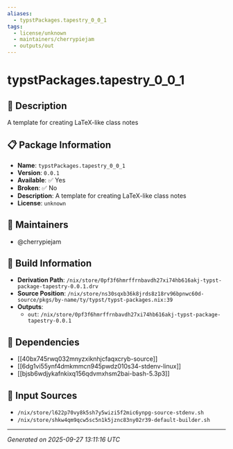 ```yaml
---
aliases:
  - typstPackages.tapestry_0_0_1
tags:
  - license/unknown
  - maintainers/cherrypiejam
  - outputs/out
---
```


# typstPackages.tapestry_0_0_1

## 📝 Description

A template for creating LaTeX-like class notes

## 📋 Package Information

- **Name**: `typstPackages.tapestry_0_0_1`
- **Version**: `0.0.1`
- **Available**: ✅ Yes
- **Broken**: ✅ No
- **Description**: A template for creating LaTeX-like class notes
- **License**: `unknown`
## 👥 Maintainers

- @cherrypiejam


## 🔧 Build Information

- **Derivation Path**: `/nix/store/0pf3f6hmrffrnbavdh27xi74hb616akj-typst-package-tapestry-0.0.1.drv`
- **Source Position**: `/nix/store/ns30sqxb36k8jrds8z18rv96bpnwc60d-source/pkgs/by-name/ty/typst/typst-packages.nix:39`
- **Outputs**:
  - `out`:  `/nix/store/0pf3f6hmrffrnbavdh27xi74hb616akj-typst-package-tapestry-0.0.1`

## 🔗 Dependencies

- [[40bx745rwq032mnyzxiknhjcfaqxcryb-source]]
- [[6dg1vi55ynf4dmkmmcn945pwdz010s34-stdenv-linux]]
- [[bjsb6wdjykafnkixq156qdvmxhsm2bai-bash-5.3p3]]

## 📁 Input Sources

- `/nix/store/l622p70vy8k5sh7y5wizi5f2mic6ynpg-source-stdenv.sh`
- `/nix/store/shkw4qm9qcw5sc5n1k5jznc83ny02r39-default-builder.sh`

---
*Generated on 2025-09-27 13:11:16 UTC*
